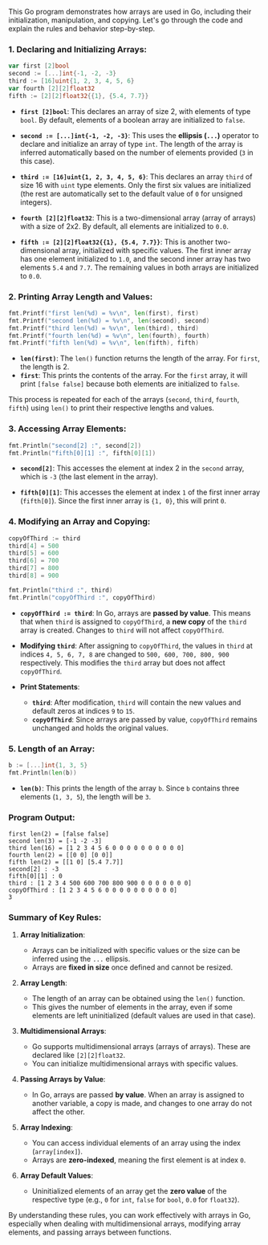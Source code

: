 This Go program demonstrates how arrays are used in Go, including their initialization, manipulation, and copying. Let's go through the code and explain the rules and behavior step-by-step.

### **1. Declaring and Initializing Arrays:**

```go
var first [2]bool
second := [...]int{-1, -2, -3}
third := [16]uint{1, 2, 3, 4, 5, 6}
var fourth [2][2]float32
fifth := [2][2]float32{{1}, {5.4, 7.7}}
```

- **`first [2]bool`**: This declares an array of size 2, with elements of type `bool`. By default, elements of a boolean array are initialized to `false`.
  
- **`second := [...]int{-1, -2, -3}`**: This uses the **ellipsis (`...`)** operator to declare and initialize an array of type `int`. The length of the array is inferred automatically based on the number of elements provided (`3` in this case).

- **`third := [16]uint{1, 2, 3, 4, 5, 6}`**: This declares an array `third` of size 16 with `uint` type elements. Only the first six values are initialized (the rest are automatically set to the default value of `0` for unsigned integers).

- **`fourth [2][2]float32`**: This is a two-dimensional array (array of arrays) with a size of 2x2. By default, all elements are initialized to `0.0`.

- **`fifth := [2][2]float32{{1}, {5.4, 7.7}}`**: This is another two-dimensional array, initialized with specific values. The first inner array has one element initialized to `1.0`, and the second inner array has two elements `5.4` and `7.7`. The remaining values in both arrays are initialized to `0.0`.

### **2. Printing Array Length and Values:**
```go
fmt.Printf("first len(%d) = %v\n", len(first), first)
fmt.Printf("second len(%d) = %v\n", len(second), second)
fmt.Printf("third len(%d) = %v\n", len(third), third)
fmt.Printf("fourth len(%d) = %v\n", len(fourth), fourth)
fmt.Printf("fifth len(%d) = %v\n", len(fifth), fifth)
```

- **`len(first)`**: The `len()` function returns the length of the array. For `first`, the length is 2.
- **`first`**: This prints the contents of the array. For the `first` array, it will print `[false false]` because both elements are initialized to `false`.

This process is repeated for each of the arrays (`second`, `third`, `fourth`, `fifth`) using `len()` to print their respective lengths and values.

### **3. Accessing Array Elements:**
```go
fmt.Println("second[2] :", second[2])
fmt.Println("fifth[0][1] :", fifth[0][1])
```

- **`second[2]`**: This accesses the element at index 2 in the `second` array, which is `-3` (the last element in the array).
  
- **`fifth[0][1]`**: This accesses the element at index `1` of the first inner array (`fifth[0]`). Since the first inner array is `{1, 0}`, this will print `0`.

### **4. Modifying an Array and Copying:**
```go
copyOfThird := third
third[4] = 500
third[5] = 600
third[6] = 700
third[7] = 800
third[8] = 900

fmt.Println("third :", third)
fmt.Println("copyOfThird :", copyOfThird)
```

- **`copyOfThird := third`**: In Go, arrays are **passed by value**. This means that when `third` is assigned to `copyOfThird`, a **new copy** of the `third` array is created. Changes to `third` will not affect `copyOfThird`.

- **Modifying `third`**: After assigning to `copyOfThird`, the values in `third` at indices `4, 5, 6, 7, 8` are changed to `500, 600, 700, 800, 900` respectively. This modifies the `third` array but does not affect `copyOfThird`.

- **Print Statements**:
  - **`third`**: After modification, `third` will contain the new values and default zeros at indices `9` to `15`.
  - **`copyOfThird`**: Since arrays are passed by value, `copyOfThird` remains unchanged and holds the original values.

### **5. Length of an Array:**
```go
b := [...]int{1, 3, 5}
fmt.Println(len(b))
```

- **`len(b)`**: This prints the length of the array `b`. Since `b` contains three elements (`1, 3, 5`), the length will be `3`.

### **Program Output:**
```
first len(2) = [false false]
second len(3) = [-1 -2 -3]
third len(16) = [1 2 3 4 5 6 0 0 0 0 0 0 0 0 0 0]
fourth len(2) = [[0 0] [0 0]]
fifth len(2) = [[1 0] [5.4 7.7]]
second[2] : -3
fifth[0][1] : 0
third : [1 2 3 4 500 600 700 800 900 0 0 0 0 0 0 0]
copyOfThird : [1 2 3 4 5 6 0 0 0 0 0 0 0 0 0 0]
3
```

### **Summary of Key Rules:**

1. **Array Initialization**:
   - Arrays can be initialized with specific values or the size can be inferred using the `...` ellipsis.
   - Arrays are **fixed in size** once defined and cannot be resized.

2. **Array Length**:
   - The length of an array can be obtained using the `len()` function.
   - This gives the number of elements in the array, even if some elements are left uninitialized (default values are used in that case).

3. **Multidimensional Arrays**:
   - Go supports multidimensional arrays (arrays of arrays). These are declared like `[2][2]float32`.
   - You can initialize multidimensional arrays with specific values.

4. **Passing Arrays by Value**:
   - In Go, arrays are passed **by value**. When an array is assigned to another variable, a copy is made, and changes to one array do not affect the other.

5. **Array Indexing**:
   - You can access individual elements of an array using the index (`array[index]`).
   - Arrays are **zero-indexed**, meaning the first element is at index `0`.

6. **Array Default Values**:
   - Uninitialized elements of an array get the **zero value** of the respective type (e.g., `0` for `int`, `false` for `bool`, `0.0` for `float32`).

By understanding these rules, you can work effectively with arrays in Go, especially when dealing with multidimensional arrays, modifying array elements, and passing arrays between functions.